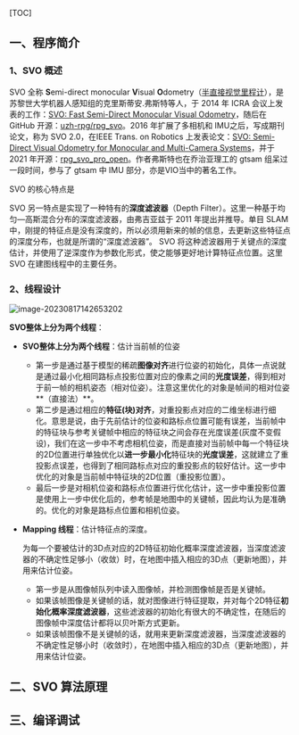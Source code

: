 [TOC]

## 一、程序简介

### 1、SVO 概述

SVO 全称 **S**emi-direct monocular **V**isual **O**dometry（[半直接视觉里程计](https://www.zhihu.com/search?q=半直接视觉里程计&search_source=Entity&hybrid_search_source=Entity&hybrid_search_extra={"sourceType"%3A"answer"%2C"sourceId"%3A138644975})），是苏黎世大学机器人感知组的克里斯蒂安.弗斯特等人，于 2014 年 ICRA 会议上发表的工作：[SVO: Fast Semi-Direct Monocular Visual Odometry](https://rpg.ifi.uzh.ch/docs/ICRA14_Forster.pdf)，随后在 GitHub 开源：[uzh-rpg/rpg_svo](https://link.zhihu.com/?target=https%3A//github.com/uzh-rpg/rpg_svo)。2016 年扩展了多相机和 IMU之后，写成期刊论文，称为 SVO 2.0，在IEEE Trans. on Robotics 上发表论文：[SVO: Semi-Direct Visual Odometry for Monocular and Multi-Camera Systems](https://rpg.ifi.uzh.ch/docs/TRO17_Forster-SVO.pdf)，并于 2021 年开源：[rpg_svo_pro_open](https://github.com/uzh-rpg/rpg_svo_pro_open)。作者弗斯特也在乔治亚理工的 gtsam 组呆过一段时间，参与了 gtsam 中 IMU 部分，亦是VIO当中的著名工作。

SVO 的核心特点是



SVO 另一特点是实现了一种特有的**深度滤波器**（Depth Filter）。这里一种基于均匀—高斯混合分布的深度滤波器，由弗吉亚兹于 2011 年提出并推导。单目 SLAM 中，刚提的特征点是没有深度的，所以必须用新来的帧的信息，去更新这些特征点的深度分布，也就是所谓的“深度滤波器”。 SVO 将这种滤波器用于关键点的深度估计，并使用了逆深度作为参数化形式，使之能够更好地计算特征点位置。这里 SVO 在建图线程中的主要任务。



### 2、线程设计

![image-20230817142653202](https://pic-bed-1316053657.cos.ap-nanjing.myqcloud.com/img/image-20230817142653202.png)

**SVO整体上分为两个线程**：

* **SVO整体上分为两个线程**：估计当前帧的位姿

  * 第一步是通过基于模型的稀疏**图像对齐**进行位姿的初始化，具体一点说就是通过最小化相同路标点投影位置对应的像素之间的**光度误差**，得到相对于前一帧的相机姿态（相对位姿）。注意这里优化的对象是帧间的相对位姿**（直接法）**。
  * 第二步是通过相应的**特征(块)对齐**，对重投影点对应的二维坐标进行细化。意思是说，由于先前估计的位姿和路标点位置可能有误差，当前帧中的特征块与参考关键帧中相应的特征块之间会存在光度误差(灰度不变假设)，我们在这一步中不考虑相机位姿，而是直接对当前帧中每一个特征块的2D位置进行单独优化以**进一步最小化**特征块的**光度误差**，这就建立了重投影点误差，也得到了相同路标点对应的重投影点的较好估计。这一步中优化的对象是当前帧中特征块的2D位置（重投影位置）。
  * 最后一步是对相机位姿和路标点位置进行优化估计，这一步中重投影位置是使用上一步中优化后的，参考帧是地图中的关键帧，因此均认为是准确的。优化的对象是路标点位置和相机位姿。

* **Mapping 线程**：估计特征点的深度。

  为每一个要被估计的3D点对应的2D特征初始化概率深度滤波器，当深度滤波器的不确定性足够小（收敛）时，在地图中插入相应的3D点（更新地图），并用来估计位姿。

  * 第一步是从图像帧队列中读入图像帧，并检测图像帧是否是关键帧。
  * 如果该帧图像是关键帧的话，就对图像进行特征提取，并对每个2D特征**初始化概率深度滤波器**，这些滤波器的初始化有很大的不确定性，在随后的图像帧中深度估计都将以贝叶斯方式更新。
  * 如果该帧图像不是关键帧的话，就用来更新深度滤波器，当深度滤波器的不确定性足够小时（收敛时），在地图中插入相应的3D点（更新地图），并用来估计位姿。



## 二、SVO 算法原理

























## 三、编译调试







